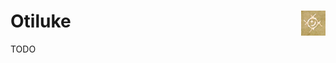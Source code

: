 # Otiluke <img src="otiluke.png" align="right" alt="otiluke-logo" title="Resilient Sphere of Otiluke">

TODO

<!-- 
Otiluke is a npm module that intercepts every bit of JavaScript code within a HTML page.
To install, simply execute `npm install otiluke -g`.
To run:

```otiluke <in >out [before] [runtime] [otiluke] ```

* `in`: path to an input HTML file.
* `out`: path to an ouput HTML file.
* `[before]` default `'/dev/null'`: path to an initializing JavaScript file that will be executed before any JavaScript code present on the input HTML file.
* `[runtime]` default `'runtime'`: JavaScript locator (e.g. `runtime` or `namespace.runtime`) that points to a runtime evaluation function that will be called with every bit of JavaScript code present on the HTML file. You probably want to define such function inside the initializing JavaScript file.
* `[otiluke]` default `'otiluke'`: JavaScript locator (e.g. `otiluke` or `namespace.otiluke`) that points to a safe runtime location where Otiluke can do its magic. If some other JavaScript code mess around with this location, bad things will happen (e.g. deferred external script might disappear).

N.B. The following (reasonable) assumptions should hold for the input HTML page:

* There is exactly one `head` tag.
* There is exactly one `body` tag.
* The `head` tag occurs before the `body` tag.
* No JavaScript before the `head` tag or within its attributes.
* No JavaScript after the `body` tag.

DISCLAIMER: This module will intercept any JavaScript code that is statically present on the page ; this does not cover JavaScript code that is dynamically evaluated using evil stuff like:

* `eval`
* `Function`
* `document.createElement('script')`

However, it is possible to intercept those constructs within the runtime evaluation function and still control dynamic code evaluation.

## Demo

1. Run the below command within the installation directory:
  ```
  otiluke <test/in.html >test/out.html test/before.js runtime otiluke
  ```

2. Take a look at the files in the test directory (especially `out.html`).

3. Providing you have a simple HTTP server running on the test directory; loading `out.html` will trigger the following log in the JavaScript console:

  ```
  before
  text1
  Synchronous XMLHttpRequest on the main thread is deprecated
  script2
  text2
  script1
  script4
  script3
  ```

## API

Otiluke can also be used as a node module instead of a command line tool:

```javascript
var Otiluke = require('otiluke');
function onjs (code, location) {
  // Location is either 'script' or a HTML attribute name //
  // Here we call the runtime evaluation function but it is not mandatory //
  return ['window.', runtimeName, '(', JSON.stringify(code), ')'].join('');
}
Otiluke(inputStream, outputStream, [beforePath], runtimeName, otilukeName, onjs)
```

 -->